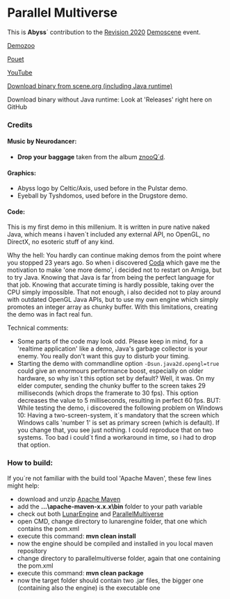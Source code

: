 # Parallel Multiverse

This is **Abyss**´ contribution to the [Revision 2020](https://2020.revision-party.net "Revision") [Demoscene](https://en.wikipedia.org/wiki/Demoscene "Wikipedia") event.

[Demozoo](https://demozoo.org/productions/277294/)

[Pouet](https://www.pouet.net/prod.php?which=85333/)

[YouTube](https://www.youtube.com/watch?v=PMrRIBPadLE)

[Download binary from scene.org (including Java runtime)](https://files.scene.org/get/parties/2020/revision20/pc-demo/abyss_parallelmultiverse___including_java_runtime.zip)

Download binary without Java runtime: Look at 'Releases' right here on GitHub


### Credits ###

#### Music by Neurodancer: ####

* **Drop your baggage** taken from the album [znooQ´d](https://neurowerx.bandcamp.com/album/znooqd "neurowerx.bandcamp.com").



#### Graphics: ####

* Abyss logo by Celtic/Axis, used before in the Pulstar demo.
* Eyeball by Tyshdomos, used before in the Drugstore demo.



#### Code: ####

This is my first demo in this millenium. It is written in pure native naked Java, which means i haven´t included any external API, no OpenGL, no DirectX, no esoteric stuff of any kind.

Why the hell: You hardly can continue making demos from the point where you stopped 23 years ago. So when i discovered [Coda](https://www.pouet.net/prod.php?which=80998 "Pouet") which gave me the motivation to make 'one more demo', i decided not to restart on Amiga, but to try Java. Knowing that Java is far from being the perfect language for that job. Knowing that accurate timing is hardly possible, taking over the CPU simply impossible. That not enough, i also decided not to play around with outdated OpenGL Java APIs, but to use my own engine which simply promotes an integer array as chunky buffer. With this limitations, creating the demo was in fact real fun.



Technical comments:

- Some parts of the code may look odd. Please keep in mind, for a 'realtime application' like a demo, Java's garbage collector is your enemy. You really don't want this guy to disturb your timing.
- Starting the demo with commandline option `-Dsun.java2d.opengl=true` could give an enormours performance boost, especially on older hardware, so why isn´t this option set by default?
  Well, it was. On my elder computer, sending the chunky buffer to the screen takes 29 milliseconds (which drops the framerate to 30 fps). This option decreases the value to 5 milliseconds, resulting in perfect 60 fps.
  BUT: While testing the demo, i discovered the following problem on Windows 10: Having a two-screen-system, it´s mandatory that the screen which Windows calls 'number 1' is set as primary screen (which is default). If you change that, you see just nothing. I could reproduce that on two systems. Too bad i could´t find a workaround in time, so i had to drop that option.



### How to build: ###

If you´re not familiar with the build tool 'Apache Maven', these few lines might help:

* download and unzip [Apache Maven](http://maven.apache.org/download.cgi)
* add the **...\apache-maven-x.x.x\bin** folder to your path variable
* check out both [LunarEngine](https://github.com/Moon70/LunarEngine) and [ParallelMultiverse](https://github.com/Moon70/ParallelMultiverse)
* open CMD, change directory to lunarengine folder, that one which contains the pom.xml
* execute this command: **mvn clean install**
* now the engine should be compiled and installed in you local maven repository
* change directory to parallelmultiverse folder, again that one containing the pom.xml
* execute this command: **mvn clean package**
* now the target folder should contain two .jar files, the bigger one (containing also the engine) is the executable one

